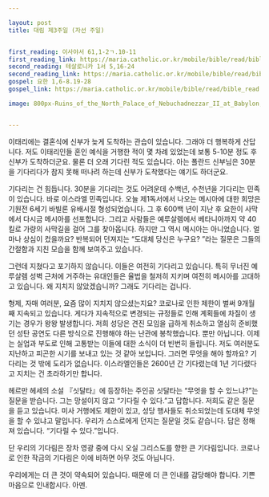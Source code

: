 ```yaml
---

layout: post
title: 대림 제3주일 (자선 주일)


first_reading: 이사야서 61,1-2ㄱ.10-11
first_reading_link: https://maria.catholic.or.kr/mobile/bible/read/bible_read.asp?m=1&n=129&p=61
second_reading: 테살로니카 1서 5,16-24
second_reading_link: https://maria.catholic.or.kr/mobile/bible/read/bible_read.asp?m=2&n=159&p=5
gospel: 요한 1,6-8.19-28
gospel_link: https://maria.catholic.or.kr/mobile/bible/read/bible_read.asp?m=2&n=150&p=1

image: 800px-Ruins_of_the_North_Palace_of_Nebuchadnezzar_II_at_Babylon,_Saddam's_palace_appear_on_the_background.jpg


---
```



이태리에는 결혼식에 신부가 늦게 도착하는 관습이 있습니다. 그래야 더 행복하게 산답니다. 저도 이태리인들 혼인 예식을 거행한 적이 몇 차례 있었는데 보통 5-10분 정도 후 신부가 도착하더군요. 물론 더 오래 기다린 적도 있습니다. 아는 폴란드 신부님은 30분을 기다리다가 참지 못해 떠나려 하는데 신부가 도착했다는 얘기도 하더군요.

기다리는 건 힘듭니다. 30분을 기다리는 것도 어려운데 수백년, 수천년을 기다리는 민족이 있습니다. 바로 이스라엘 민족입니다. 오늘 제1독서에서 나오는 메시아에 대한 희망은 기원전 6세기 바빌론 유배시절 형성되었습니다. 그 후 600백 년이 지난 후 요한이 사막에서 다시금 메시아를 선포합니다. 그리고 사람들은 예루살렘에서 베타니아까지 약 40킬로 가량의 사막길을 걸어 그를 찾아옵니다. 하지만 그 역시 메시아는 아니었습니다. 얼마나 상심이 컸을까요? 반복되어 던져지는 “도대체 당신은 누구요? ”라는 질문은 그들의 간절함과 지친 모습을 함께 보여주고 있습니다.

그런데 지쳤다고 포기하지 않습니다. 이들은 여전히 기다리고 있습니다. 특히 무너진 예루살렘 성벽 근처에 거주하는 유대인들은 율법을 철저히 지키며 여전히 메시아를 고대하고 있습니다. 왜 지치지 않았겠습니까? 그래도 기다리는 겁니다.

형제, 자매 여러분, 요즘 많이 지치지 않으셨는지요? 코로나로 인한 제한이 벌써 9개월 째 지속되고 있습니다. 게다가 지속적으로 변경되는 규정들로 인해 계획들에 차질이 생기는 경우가 왕왕 발생합니다. 저희 성당은 견진 모임을 급하게 취소하고 열심히 준비했던 성탄 공연도 다른 방식으로 진행해야 하는 난관에 봉착했습니다. 뿐만 아닙니다. 이제는 실업과 부도로 인해 고통받는 이들에 대한 소식이 더 빈번히 들립니다. 저도 여러분도 지난하고 피곤한 시기를 보내고 있는 것 같아 보입니다.
그러면 무엇을 해야 할까요? 기다리는 것 밖에 도리가 없습니다. 이스라엘인들은 2600년 간 기다렸는데 1년 기다렸다고 지치는 건 초라하기만 합니다.

헤르만 헤세의 소설 『싯달타』에 등장하는 주인공 싯달타는 “무엇을 할 수 있느냐?”는 질문을 받습니다. 그는 망설이지 않고 “기다릴 수 있다.”고 답합니다. 저희도 같은 질문을 듣고 있습니다. 미사 거행에도 제한이 있고, 성당 행사들도 취소되었는데 도대체 무엇을 할 수 있냐고 말입니다. 우리가 스스로에게 던지는 질문일 것도 같습니다. 답은 정해져 있습니다. “기다릴 수 있다.”입니다.

단 우리의 기다림은 장차 영광 중에 다시 오실 그리스도를 향한 큰 기다림입니다. 코로나로 인한 작금의 기다림은 이에 비하면 아무 것도 아닙니다.

우리에게는 더 큰 것이 약속되어 있습니다. 때문에 더 큰 인내를 감당해야 합니다. 기쁜 마음으로 인내합시다. 아멘.
